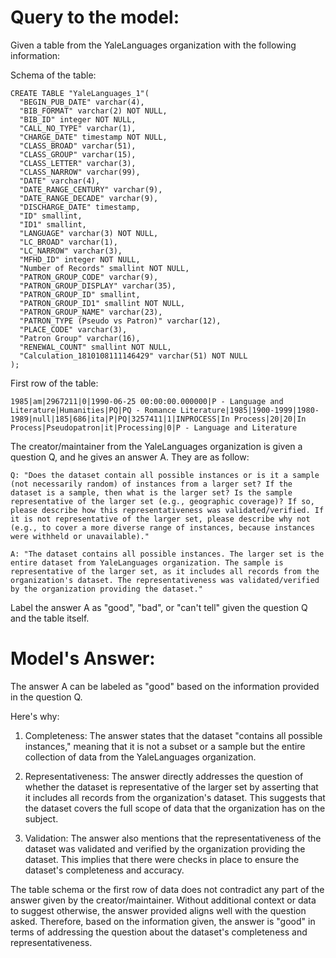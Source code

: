 # Query to the model:
Given a table from the YaleLanguages organization with the following information:

Schema of the table:
```
CREATE TABLE "YaleLanguages_1"(
  "BEGIN_PUB_DATE" varchar(4),
  "BIB_FORMAT" varchar(2) NOT NULL,
  "BIB_ID" integer NOT NULL,
  "CALL_NO_TYPE" varchar(1),
  "CHARGE_DATE" timestamp NOT NULL,
  "CLASS_BROAD" varchar(51),
  "CLASS_GROUP" varchar(15),
  "CLASS_LETTER" varchar(3),
  "CLASS_NARROW" varchar(99),
  "DATE" varchar(4),
  "DATE_RANGE_CENTURY" varchar(9),
  "DATE_RANGE_DECADE" varchar(9),
  "DISCHARGE_DATE" timestamp,
  "ID" smallint,
  "ID1" smallint,
  "LANGUAGE" varchar(3) NOT NULL,
  "LC_BROAD" varchar(1),
  "LC_NARROW" varchar(3),
  "MFHD_ID" integer NOT NULL,
  "Number of Records" smallint NOT NULL,
  "PATRON_GROUP_CODE" varchar(9),
  "PATRON_GROUP_DISPLAY" varchar(35),
  "PATRON_GROUP_ID" smallint,
  "PATRON_GROUP_ID1" smallint NOT NULL,
  "PATRON_GROUP_NAME" varchar(23),
  "PATRON_TYPE (Pseudo vs Patron)" varchar(12),
  "PLACE_CODE" varchar(3),
  "Patron Group" varchar(16),
  "RENEWAL_COUNT" smallint NOT NULL,
  "Calculation_1810108111146429" varchar(51) NOT NULL
);
```

First row of the table:
```
1985|am|2967211|0|1990-06-25 00:00:00.000000|P - Language and Literature|Humanities|PQ|PQ - Romance Literature|1985|1900-1999|1980-1989|null|185|686|ita|P|PQ|3257411|1|INPROCESS|In Process|20|20|In Process|Pseudopatron|it|Processing|0|P - Language and Literature
```

The creator/maintainer from the YaleLanguages organization is given a question Q, and he gives an answer A. They are as follow:

```
Q: "Does the dataset contain all possible instances or is it a sample (not necessarily random) of instances from a larger set? If the dataset is a sample, then what is the larger set? Is the sample representative of the larger set (e.g., geographic coverage)? If so, please describe how this representativeness was validated/verified. If it is not representative of the larger set, please describe why not (e.g., to cover a more diverse range of instances, because instances were withheld or unavailable)."

A: "The dataset contains all possible instances. The larger set is the entire dataset from YaleLanguages organization. The sample is representative of the larger set, as it includes all records from the organization's dataset. The representativeness was validated/verified by the organization providing the dataset."
```

Label the answer A as "good", "bad", or "can't tell" given the question Q and the table itself.

# Model's Answer:
The answer A can be labeled as "good" based on the information provided in the question Q.

Here's why:

1. Completeness: The answer states that the dataset "contains all possible instances," meaning that it is not a subset or a sample but the entire collection of data from the YaleLanguages organization.

2. Representativeness: The answer directly addresses the question of whether the dataset is representative of the larger set by asserting that it includes all records from the organization's dataset. This suggests that the dataset covers the full scope of data that the organization has on the subject.

3. Validation: The answer also mentions that the representativeness of the dataset was validated and verified by the organization providing the dataset. This implies that there were checks in place to ensure the dataset's completeness and accuracy.

The table schema or the first row of data does not contradict any part of the answer given by the creator/maintainer. Without additional context or data to suggest otherwise, the answer provided aligns well with the question asked. Therefore, based on the information given, the answer is "good" in terms of addressing the question about the dataset's completeness and representativeness.
